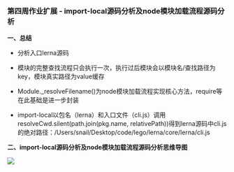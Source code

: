 ### 第四周作业扩展 - import-local源码分析及node模块加载流程源码分析

**一、总结**

- 分析入口lerna源码

- 模块的完整查找流程只会执行一次，执行过后模块会以模块名/查找路径为key，模块真实路径为value缓存

- Module._resolveFilename()为node模块加载流程实现核心方法，require等在此基础是进一步封装

- import-local以包名（lerna）和入口文件（cli.js）调用resolveCwd.silent(path.join(pkg.name, relativePath))得到lerna源码中cli.js的绝对路径：/Users/snail/Desktop/code/lego/lerna/core/lerna/cli.js


**二、import-local源码分析及node模块加载流程源码分析思维导图**

![](http://imooc-lego-homework.oss-cn-hangzhou.aliyuncs.com/docs/pages/%E3%81%84%E7%8B%82%E5%A5%94%E7%9A%84%E8%9C%97%E7%89%9B/images/042.png)
